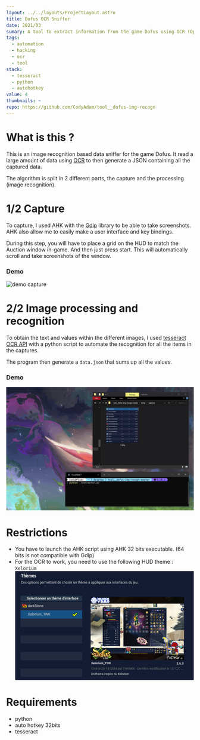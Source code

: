 ```yaml
---
layout: ../../layouts/ProjectLayout.astro
title: Dofus OCR Sniffer
date: 2021/03
sumary: A tool to extract information from the game Dofus using OCR (Optical Character Recognition).
tags: 
  - automation
  - hacking
  - ocr
  - tool
stack:
  - tesseract
  - python
  - autohotkey
value: 4
thumbnails: ~
repo: https://github.com/CodyAdam/tool__dofus-img-recogn
---
```



# What is this ?

This is an image recognition based data sniffer for the game Dofus. It read a large amount of data using [OCR](https://en.wikipedia.org/wiki/Optical_character_recognition) to then generate a JSON containing all the captured data.  

The algorithm is split in 2 different parts, the capture and the processing (image recognition).

# 1/2 Capture
To capture, I used AHK with the [Gdip](https://github.com/tariqporter/Gdip/blob/master/Gdip.ahk) library to be able to take screenshots. AHK also allow me to easily make a user interface and key bindings.

During this step, you will have to place a grid on the HUD to match the Auction window in-game. And then just press start. This will automatically scroll and take screenshots of the window.



### Demo

![demo capture](https://github.com/CodyAdam/tool__dofus-img-recogn/raw/master/Demo1.gif)

# 2/2 Image processing and recognition
To obtain the text and values within the different images, I used [tesseract OCR API](https://github.com/tesseract-ocr/tesseract) with a python script to automate the recognition for all the items in the captures. 

The program then generate a `data.json` that sums up all the values.
### Demo

![demo capture](https://github.com/CodyAdam/tool__dofus-img-recogn/raw/master/Demo2.gif)


# Restrictions
- You have to launch the AHK script using AHK 32 bits executable. (64 bits is not compatible with Gdip)
- For the OCR to work, you need to use the following HUD theme : `Xelorium`
![Theme](https://github.com/CodyAdam/tool__dofus-img-recogn/raw/master/Theme.png)

# Requirements
- python
- auto hotkey 32bits
- tesseract
